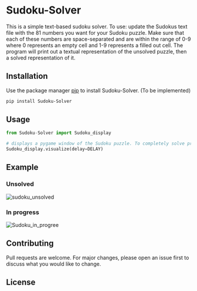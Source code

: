 # Sudoku-Solver
This is a simple text-based sudoku solver.
To use: update the Sudokus text file with the 81 numbers you want for your Sudoku puzzle.
Make sure that each of these numbers are space-separated and are within the range of 0-9
where 0 represents an empty cell and 1-9 represents a filled out cell. The program will
print out a textual representation of the unsolved puzzle, then a solved representation of
it.

## Installation

Use the package manager [pip](https://pip.pypa.io/en/stable/) to install Sudoku-Solver.
(To be implemented)
```bash
pip install Sudoku-Solver
```

## Usage

```python
from Sudoku-Solver import Sudoku_display

# displays a pygame window of the Sudoku puzzle. To completely solve press SPACEBAR. At the end after 5 seconds it will close and print out the time it took to solve it
Sudoku_display.visualize(delay=DELAY)

```

## Example

### Unsolved
![sudoku_unsolved](https://user-images.githubusercontent.com/62676762/139597870-227b5b12-095d-421a-bba9-86830e82c156.png)

### In progress
![Sudoku_in_progree](https://user-images.githubusercontent.com/62676762/139597903-537c4e87-258e-4034-922a-e365fb7fcd92.png)


## Contributing
Pull requests are welcome. For major changes, please open an issue first to discuss what you would like to change.


## License
